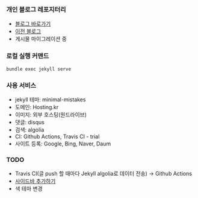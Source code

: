 ### 개인 블로그 레포지터리
- [블로그 바로가기](https://luciddevlog.kr)
- [이전 블로그](https://dearmysolitude.tistory.com/)
- 게시물 마이그레이션 중

### 로컬 실행 커맨드

```
bundle exec jekyll serve
```

### 사용 서비스
- jekyll 테마: minimal-mistakes
- 도메인: Hosting.kr
- 이미지: 외부 호스팅(원드라이브)
- 댓글: disqus
- 검색: algolia
- CI: Github Actions, Travis CI - trial
- 사이트 등록: Google, Bing, Naver, Daum

### TODO
- Travis CI(글 push 할 때마다 Jekyll algolia로 데이터 전송) → Github Actions
- [사이드바 추가하기](https://enidanny.github.io/github%20blog/github-sidebar/)
- 색 테마 변경